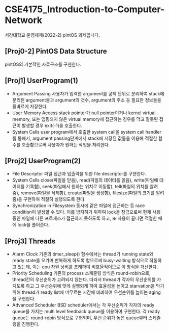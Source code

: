 # CSE4175_Introduction-to-Computer-Network
서강대학교 운영체제(2022-2) pintOS 과제입니다.

## [Proj0-2] PintOS Data Structure
pintOS의 기본적인 자료구조를 구현한다.

## [Proj1] UserProgram(1)
- Argument Passing
사용자가 입력한 argument를 공백 단위로 분리하여 stack에 분리된 argument들과 argument의 갯수, argument의 주소 등 필요한 정보들을 올바르게 저장한다.
- User Memory Access
stack pointer가 null pointer이거나 kernel virtual memory, 또는 맵핑되지 않은 virtual memory에 접근하는 경우를 막고 잘못된 접근이 발생할 경우 exit(-1)을 호출한다.
- System Calls
user program에서 호출한 system call을 system call handler를 통해서, argument passing단계에서 stack에 저장된 값들을 이용해 적절한 함수를 호출함으로써 사용자가 원하는 작업을 처리한다.

## [Proj2] UserProgram(2)
- File Descriptor
파일 접근과 입출력을 위한 file descriptor를 구현한다.
- System Calls
close(파일을 닫음), read(파일의 데이터를 읽음), write(파일에 데이터를 기록함), seek(파일에서 원하는 위치로 이동함), tell(파일의 위치를 알려줌), remove(파일을 삭제함), create(파일을 생성함), filesize(파일의 크기를 알려줌)을 구현하여 적절히 실행되도록 한다.
- Synchronization in Filesystem
동시에 같은 파일에 접근하는 등 race condition이 발생할 수 있다. 이를 방지하기 위하여 lock을 잠금으로써 현재 사용 중인 파일에 다른 프로세스가 접근하지 못하도록 하고, 또 사용이 끝나면 적절한 때에 lock을 풀어준다.

## [Proj3] Threads
- Alarm Clock
기존의 timer_sleep() 함수에서는 thread가 running state와 ready state를 오가며 반복하게 하도록 함으로써 busy-waiting 방식으로 작동하고 있는데, 이는 cpu 자원 낭비를 초래하여 비효율적이므로 이 방식을 개선한다.
- Priority Scheduling
기존의 process 스케줄링 방식은 round-robin으로, thread간의 우선순위가 고려되지 않는다. 따라서 thread가 각자의 우선순위를 가지도록 하고 그 우선순위에 맞게 실행되게 하여 효율성을 높이고 starvation을 막기 위해 thread가 ready list에 머무르는 시간에 비례하여 우선순위를 높이는 aging을 구현한다.
- Advanced Scheduler
BSD scheduler에서는 각 우선순위가 각자의 ready queue를 가지는 multi level feedback queue를 이용하여 구현한다. 각 ready queue는 round-robin 방식으로 구현되며, 우선 순위가 높은 queue부터 스케줄링을 진행한다.
